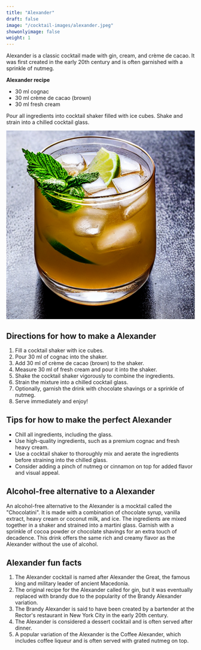 ```yaml
---
title: "Alexander"
draft: false
image: "/cocktail-images/alexander.jpeg"
showonlyimage: false
weight: 1
---
```


Alexander is a classic cocktail made with gin, cream, and crème de cacao. It was first created in the early 20th century and is often garnished with a sprinkle of nutmeg.

<!--more-->

**Alexander recipe**

- 30 ml cognac
- 30 ml crème de cacao (brown)
- 30 ml fresh cream


Pour all ingredients into cocktail shaker filled with ice cubes. Shake and strain into a chilled cocktail glass.

![](/cocktail-images/alexander.jpeg)


## Directions for how to make a Alexander

1. Fill a cocktail shaker with ice cubes.
2. Pour 30 ml of cognac into the shaker.
3. Add 30 ml of crème de cacao (brown) to the shaker.
4. Measure 30 ml of fresh cream and pour it into the shaker.
5. Shake the cocktail shaker vigorously to combine the ingredients.
6. Strain the mixture into a chilled cocktail glass.
7. Optionally, garnish the drink with chocolate shavings or a sprinkle of nutmeg.
8. Serve immediately and enjoy!

## Tips for how to make the perfect Alexander

- Chill all ingredients, including the glass.
- Use high-quality ingredients, such as a premium cognac and fresh heavy cream.
- Use a cocktail shaker to thoroughly mix and aerate the ingredients before straining into the chilled glass.
- Consider adding a pinch of nutmeg or cinnamon on top for added flavor and visual appeal.

## Alcohol-free alternative to a Alexander

An alcohol-free alternative to the Alexander is a mocktail called the "Chocolatini". It is made with a combination of chocolate syrup, vanilla extract, heavy cream or coconut milk, and ice. The ingredients are mixed together in a shaker and strained into a martini glass. Garnish with a sprinkle of cocoa powder or chocolate shavings for an extra touch of decadence. This drink offers the same rich and creamy flavor as the Alexander without the use of alcohol.

## Alexander fun facts

1. The Alexander cocktail is named after Alexander the Great, the famous king and military leader of ancient Macedonia.
2. The original recipe for the Alexander called for gin, but it was eventually replaced with brandy due to the popularity of the Brandy Alexander variation.
3. The Brandy Alexander is said to have been created by a bartender at the Rector's restaurant in New York City in the early 20th century.
4. The Alexander is considered a dessert cocktail and is often served after dinner.
5. A popular variation of the Alexander is the Coffee Alexander, which includes coffee liqueur and is often served with grated nutmeg on top.
